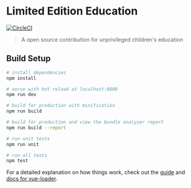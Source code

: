 # Limited Edition Education

[![CircleCI](https://circleci.com/gh/TWThailand/LimitedEducation.svg?style=svg)](https://circleci.com/gh/TWThailand/LimitedEducation)

> A open source contribution for unprivileged children's education

## Build Setup

``` bash
# install dependencies
npm install

# serve with hot reload at localhost:8080
npm run dev

# build for production with minification
npm run build

# build for production and view the bundle analyzer report
npm run build --report

# run unit tests
npm run unit

# run all tests
npm test
```

For a detailed explanation on how things work, check out the [guide](http://vuejs-templates.github.io/webpack/) and [docs for vue-loader](http://vuejs.github.io/vue-loader).
